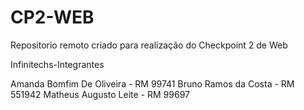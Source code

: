 # CP2-WEB
Repositorio remoto criado para realização do Checkpoint 2 de Web

Infinitechs-Integrantes

Amanda Bomfim De Oliveira - RM 99741
Bruno Ramos da Costa - RM 551942
Matheus Augusto Leite - RM 99697
